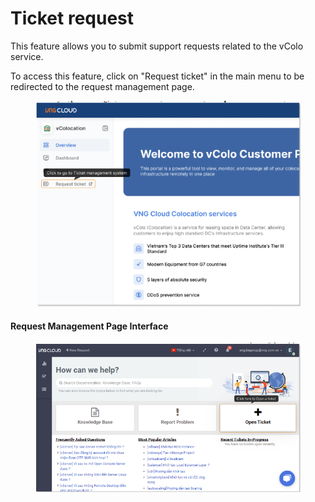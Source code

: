 # Ticket request

This feature allows you to submit support requests related to the vColo service.

To access this feature, click on "Request ticket" in the main menu to be redirected to the request management page.

<figure><img src="../../.gitbook/assets/image (228).png" alt=""><figcaption></figcaption></figure>

#### Request Management Page Interface

<figure><img src="../../.gitbook/assets/image (10) (1) (1).png" alt=""><figcaption></figcaption></figure>
